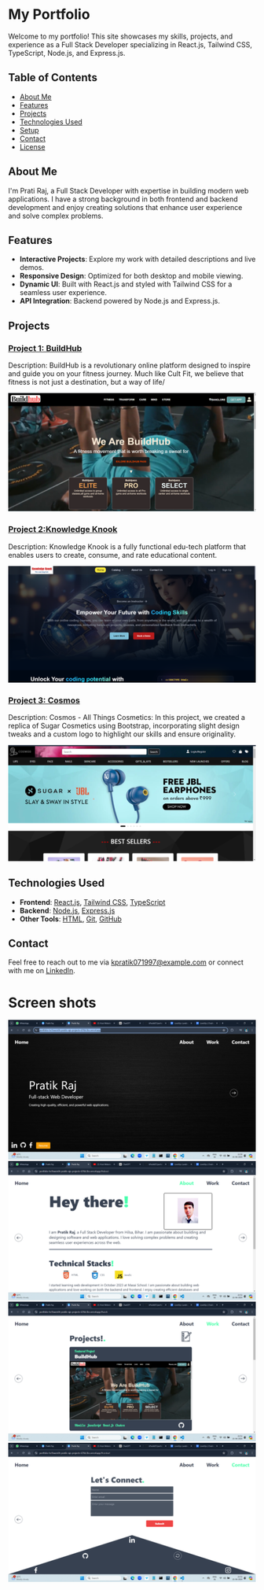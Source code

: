 # My Portfolio

Welcome to my portfolio! This site showcases my skills, projects, and experience as a Full Stack Developer specializing in React.js, Tailwind CSS, TypeScript, Node.js, and Express.js.

## Table of Contents

- [About Me](#about-me)
- [Features](#features)
- [Projects](#projects)
- [Technologies Used](#technologies-used)
- [Setup](#setup)
- [Contact](#contact)
- [License](#license)

## About Me

I'm Prati Raj, a Full Stack Developer with expertise in building modern web applications. I have a strong background in both frontend and backend development and enjoy creating solutions that enhance user experience and solve complex problems.

## Features

- **Interactive Projects**: Explore my work with detailed descriptions and live demos.
- **Responsive Design**: Optimized for both desktop and mobile viewing.
- **Dynamic UI**: Built with React.js and styled with Tailwind CSS for a seamless user experience.
- **API Integration**: Backend powered by Node.js and Express.js.

## Projects

### [Project 1: BuildHub](https://github.com/babureddyg2308/BuildHub_Rct104.git)

Description: BuildHub is a revolutionary online platform designed to inspire and guide you on your fitness journey. Much like Cult Fit, we believe that fitness is not just a destination, but a way of life/

![BuildHub Screenshot](public/BuildHub.png)

### [Project 2:Knowledge Knook](https://github.com/kPratik07/LG-Legends_053-NEM104-.git)

Description: Knowledge Knook is a fully functional edu-tech platform that enables users to create, consume, and rate educational content.

![Knowledge Knook Screenshot](public/Knowledge_Knook.png)

### [Project 3: Cosmos](https://github.com/tashwini-p/Cosmos-and-Figma.git)

Description: Cosmos - All Things Cosmetics: In this project, we created a replica of Sugar Cosmetics using Bootstrap, incorporating slight design tweaks and a custom logo to highlight our skills and ensure originality.

![Cosmos Screenshot](public/cosmos1.png)

## Technologies Used

- **Frontend**: [React.js](https://reactjs.org/), [Tailwind CSS](https://tailwindcss.com/), [TypeScript](https://www.typescriptlang.org/)
- **Backend**: [Node.js](https://nodejs.org/), [Express.js](https://expressjs.com/)
- **Other Tools**: [HTML](https://developer.mozilla.org/en-US/docs/Web/HTML), [Git](https://git-scm.com/), [GitHub](https://github.com/)

## Contact

Feel free to reach out to me via [kpratik071997@example.com](mailto:email@example.com) or connect with me on [LinkedIn](https://www.linkedin.com/in/pratik-raj-543527214/).

# Screen shots

![Home Page](public/Image1.png)
![About Page](public/Image2.png)
![Work Page](public/Image3.png)
![Contact Page](public/Image4.png)
